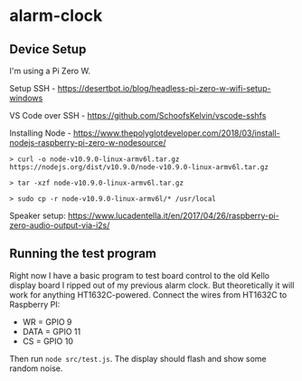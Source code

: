 # alarm-clock

## Device Setup

I'm using a Pi Zero W.

Setup SSH - https://desertbot.io/blog/headless-pi-zero-w-wifi-setup-windows

VS Code over SSH - https://github.com/SchoofsKelvin/vscode-sshfs

Installing Node - https://www.thepolyglotdeveloper.com/2018/03/install-nodejs-raspberry-pi-zero-w-nodesource/

```
> curl -o node-v10.9.0-linux-armv6l.tar.gz https://nodejs.org/dist/v10.9.0/node-v10.9.0-linux-armv6l.tar.gz

> tar -xzf node-v10.9.0-linux-armv6l.tar.gz

> sudo cp -r node-v10.9.0-linux-armv6l/* /usr/local
```

Speaker setup: https://www.lucadentella.it/en/2017/04/26/raspberry-pi-zero-audio-output-via-i2s/

## Running the test program

Right now I have a basic program to test board control to the old Kello display board I ripped out of my previous alarm clock. But theoretically it will work for anything HT1632C-powered. Connect the wires from HT1632C to Raspberry PI:

* WR = GPIO 9
* DATA = GPIO 11
* CS = GPIO 10

Then run `node src/test.js`. The display should flash and show some random noise.
